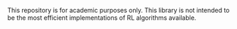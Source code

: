 This repository is for academic purposes only. This library is not intended to be the most efficient implementations of RL algorithms available.